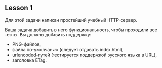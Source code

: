 ## Lesson 1

Для этой задачи написан простейший учебный HTTP-сервер.

Ваша задача добавить в него функциональность, чтобы проходили все тесты. Вы должны добавить поддержку:

 - PNG-файлов,
 - файла по-умолчанию (следует отдавать index.html),
 - urlencoded-путей (тестируется поддержкой русского языка в URL),
 - заголовка ETag.
